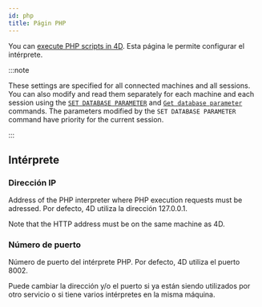 ```yaml
---
id: php
title: Págin PHP
---
```


You can [execute PHP scripts in 4D](https://doc.4d.com/4Dv20/4D/20.1/Executing-PHP-scripts-in-4D.300-6480814.en.html). Esta página le permite configurar el intérprete.


:::note

These settings are specified for all connected machines and all sessions. You can also modify and read them separately for each machine and each session using the [`SET DATABASE PARAMETER`](https://doc.4d.com/4dv20/help/command/en/page642.html) and [`Get database parameter`](https://doc.4d.com/4dv20/help/command/en/page643.html) commands. The parameters modified by the `SET DATABASE PARAMETER` command have priority for the current session.

:::


## Intérprete

### Dirección IP

Address of the PHP interpreter where PHP execution requests must be adressed. Por defecto, 4D utiliza la dirección 127.0.0.1.

Note that the HTTP address must be on the same machine as 4D.

### Número de puerto

Número de puerto del intérprete PHP. Por defecto, 4D utiliza el puerto 8002.

Puede cambiar la dirección y/o el puerto si ya están siendo utilizados por otro servicio o si tiene varios intérpretes en la misma máquina. 


